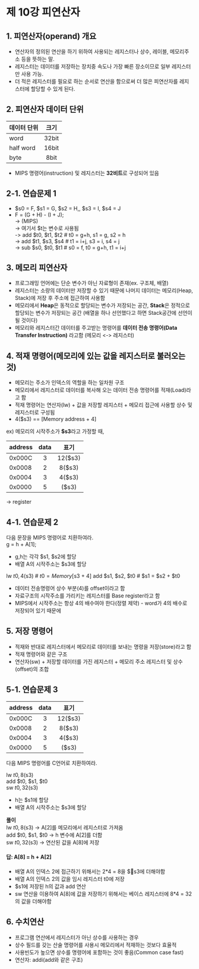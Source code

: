 # 제 10강 피연산자 
## 1. 피연산자(operand) 개요
- 연산자의 정의된 연산을 하기 위하여 사용되는 레지스터나 상수, 레이블, 메모리주소 등을 뜻하는 말.
- 레지스터는 데이터를 저장하는 장치중 속도나 가장 빠른 장소이므로 일부 레지스터만 사용 가능. 
- 더 적은 레지스터를 필요로 하는 순서로 연산을 함으로써 더 많은 피연산자를 레지스터에 할당할 수 있게 된다. 

## 2. 피연산자 데이터 단위 
| 데이터 단위 | 크기 |
|---|:---:|
| word | 32bit |
| half word | 16bit |
| byte | 8bit |

- MIPS 명령어(instruction) 및 레지스터는 **32비트**로 구성되어 있음 

## 2-1. 연습문제 1 
- $s0 = F, $s1 = G, $s2 = H,, $s3 = I, $s4 = J
- F = (G + H) - (I + J); <br>
-> (MIPS) <br> 
-> 여기서 $t는 변수로 사용됨 <br>
-> add $t0, $t1, $t2 # t0 = g+h, s1 = g, s2 = h <br>
-> add $t1, $s3, $s4 # t1 = i+j, s3 = i, s4 = j  <br>
-> sub $s0, $t0, $t1 # s0 = f, t0 = g+h, t1 = i+j

## 3. 메모리 피연산자 
- 프로그래밍 언어에는 단순 변수가 아닌 자료형이 존재(ex. 구조체, 배열)
- 레지스터는 소량의 데이터만 저장할 수 있기 때문에 나머지 데이터는 메모리(Heap, Stack)에 저장 후 주소에 접근하여 사용함 
- 메모리에서 **Heap**은 동적으로 할당되는 변수가 저장되는 공간, **Stack**은 정적으로 할당되는 변수가 저장되는 공간 (배열을 하나 선언했다고 하면 Stack공간에 선언이 될 것이다)
- 메모리와 레지스터간 데이터를 주고받는 명령어를 **데이터 전송 명령어(Data Transfer Instruction)** 라고함 (메모리 <-> 레지스터)

## 4. 적재 명령어(메모리에 있는 값을 레지스터로 불러오는 것)
- 메모리는 주소가 인덱스의 역할을 하는 일차원 구조 
- 메모리에서 레지스터로 데이터를 복사해 오는 데이터 전송 명령어를 적재(Load)라고 함 
- 적재 명령어는 연산자(lw) + 값을 저장할 레지스터 + 메모리 접근에 사용할 상수 및 레지스터로 구성됨 
- 4($s3) == [Memory address + 4]

ex) 메모리의 시작주소가 **$s3**라고 가정할 때,

| address | data | 표기 |
|---|:---:|:---:|
| 0x000C | 3 | 12($s3) |
| 0x0008 | 2 | 8($s3) |
| 0x0004 | 3 | 4($s3) |
| 0x0000 | 5 | ($s3) | 
-> register

## 4-1. 연습문제 2 
다음 문장을 MIPS 명령어로 치환하여라. <br>
 g = h + A[1];
 - g,h는 각각 $s1, $s2에 할당 
 - 배열 A의 시작주소는 $s3에 할당 

 lw $t0, 4($s3) # $t0 = Memory[$s3 + 4]
 add $s1, $s2, $t0 # $s1 = $s2 + $t0 
 - 데이터 전송명령어 상수 부분(4)를 offset이라고 함
 - 자료구조의 시작주소를 가리키는 레지스터를 Base register라고 함
 - MIPS에서 시작주소는 항상 4의 배수여야 한다(정렬 제약) - word가 4의 배수로 저장되어 있기 때문에

## 5. 저장 명령어 
- 적재와 반대로 레지스터에서 메모리로 데이터를 보내는 명령을 저장(store)라고 함 
- 적재 명령어와 같은 구조 
- 연산자(sw) + 저장할 데이터를 가진 레지스터 + 메모리 주소 레지스터 및 상수(offset)의 조합 

## 5-1. 연습문제 3

| address | data | 표기 |
|---|:---:|:---:|
| 0x000C | 3 | 12($s3) |
| 0x0008 | 2 | 8($s3) |
| 0x0004 | 3 | 4($s3) |
| 0x0000 | 5 | ($s3) | 

다음 MIPS 명령어를 C언어로 치환하여라. 

lw $t0, 8($s3) <br>
add $t0, $s1, $t0 <br>
sw $t0, 32($s3) <br>

- h는 $s1에 할당 
- 배열 A의 시작주소는 $s3에 할당 

**풀이** <br>
lw $t0, 8($s3) -> A[2]를 메모리에서 레지스터로 가져옴 <br>
add $t0, $s1, $t0 ->  h 변수에 A[2]를 더함 <br>
sw $t0, 32($s3) -> 연산된 값을 A[8]에 저장 <br>

#### 답: A[8] = h + A[2]
- 배열 A의 인덱스 2에 접근하기 위해서는 2*4 = 8을 $s3에 더해야함 
- 배열 A의 인덱스 2의 값을 임시 레지스터 t0에 저장 
- $s1에 저장된 h의 값과 add 연산 
- sw 연산을 이용하여 A[8]에 값을 저장하기 위해서는 베이스 레지스터에 8*4 = 32의 값을 더해야함 

## 6. 수치연산 
- 프로그램 연산에서 레지스터가 아닌 상수를 사용하는 경우 
- 상수 필드를 갖는 산술 명령어를 사용시 메모리에서 적재하는 것보다 효율적 
- 사용빈도가 높으면 상수를 명령어에 포함하는 것이 좋음(Common case fast) 
- 연산자: addi(add와 같은 구조)

